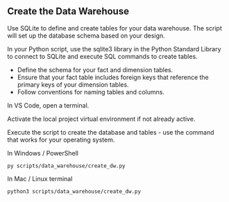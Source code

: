 ## Create the Data Warehouse

Use SQLite to define and create tables for your data warehouse. The script will set up the database schema based on your design.

In your Python script, use the sqlite3 library in the Python Standard Library to connect to SQLite and execute SQL commands to create tables.

- Define the schema for your fact and dimension tables.
- Ensure that your fact table includes foreign keys that reference the primary keys of your dimension tables.
- Follow conventions for naming tables and columns. 

In VS Code, open a terminal. 

Activate the local project virtual environment if not already active. 

Execute the script to create the database and tables - use the command that works for your operating system. 

In Windows / PowerShell

```shell
py scripts/data_warehouse/create_dw.py
```

In Mac / Linux terminal

```shell
python3 scripts/data_warehouse/create_dw.py
```
